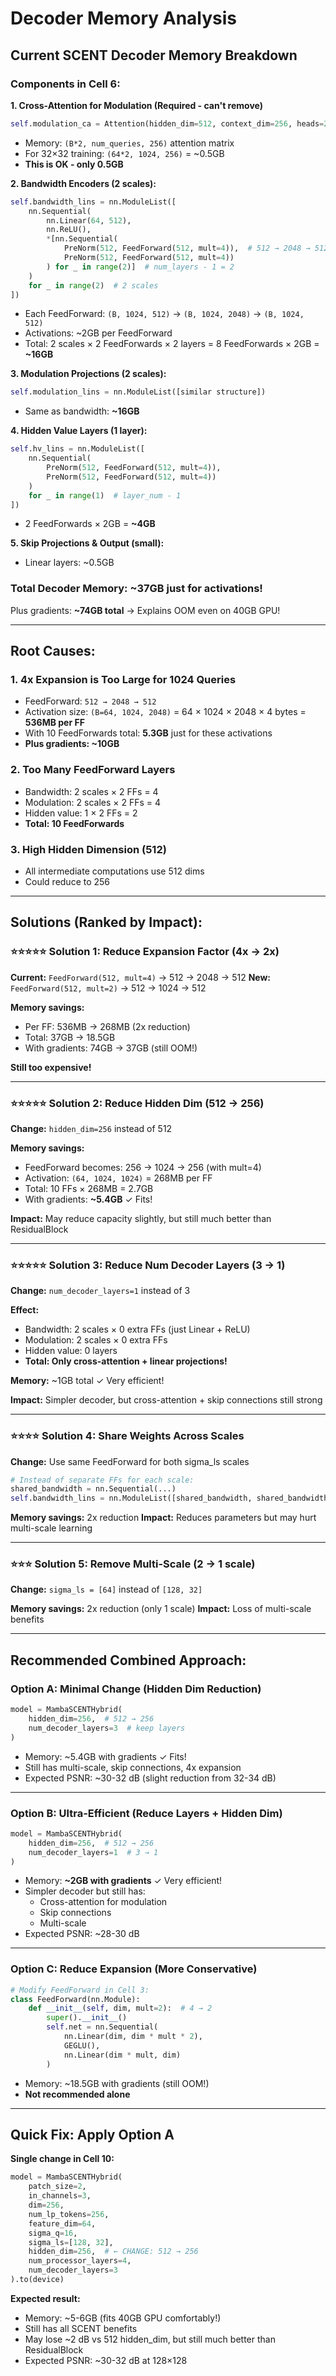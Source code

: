 # Decoder Memory Analysis

## Current SCENT Decoder Memory Breakdown

### Components in Cell 6:

**1. Cross-Attention for Modulation (Required - can't remove)**
```python
self.modulation_ca = Attention(hidden_dim=512, context_dim=256, heads=2)
```
- Memory: `(B*2, num_queries, 256)` attention matrix
- For 32×32 training: `(64*2, 1024, 256)` = ~0.5GB
- **This is OK - only 0.5GB**

**2. Bandwidth Encoders (2 scales):**
```python
self.bandwidth_lins = nn.ModuleList([
    nn.Sequential(
        nn.Linear(64, 512),
        nn.ReLU(),
        *[nn.Sequential(
            PreNorm(512, FeedForward(512, mult=4)),  # 512 → 2048 → 512
            PreNorm(512, FeedForward(512, mult=4))
        ) for _ in range(2)]  # num_layers - 1 = 2
    )
    for _ in range(2)  # 2 scales
])
```
- Each FeedForward: `(B, 1024, 512)` → `(B, 1024, 2048)` → `(B, 1024, 512)`
- Activations: ~2GB per FeedForward
- Total: 2 scales × 2 FeedForwards × 2 layers = 8 FeedForwards × 2GB = **~16GB**

**3. Modulation Projections (2 scales):**
```python
self.modulation_lins = nn.ModuleList([similar structure])
```
- Same as bandwidth: **~16GB**

**4. Hidden Value Layers (1 layer):**
```python
self.hv_lins = nn.ModuleList([
    nn.Sequential(
        PreNorm(512, FeedForward(512, mult=4)),
        PreNorm(512, FeedForward(512, mult=4))
    )
    for _ in range(1)  # layer_num - 1
])
```
- 2 FeedForwards × 2GB = **~4GB**

**5. Skip Projections & Output (small):**
- Linear layers: ~0.5GB

### **Total Decoder Memory: ~37GB just for activations!**

Plus gradients: **~74GB total** → Explains OOM even on 40GB GPU!

---

## Root Causes:

### 1. **4x Expansion is Too Large for 1024 Queries**
- FeedForward: `512 → 2048 → 512`
- Activation size: `(B=64, 1024, 2048)` = 64 × 1024 × 2048 × 4 bytes = **536MB per FF**
- With 10 FeedForwards total: **5.3GB** just for these activations
- **Plus gradients: ~10GB**

### 2. **Too Many FeedForward Layers**
- Bandwidth: 2 scales × 2 FFs = 4
- Modulation: 2 scales × 2 FFs = 4
- Hidden value: 1 × 2 FFs = 2
- **Total: 10 FeedForwards**

### 3. **High Hidden Dimension (512)**
- All intermediate computations use 512 dims
- Could reduce to 256

---

## Solutions (Ranked by Impact):

### ⭐⭐⭐⭐⭐ Solution 1: Reduce Expansion Factor (4x → 2x)
**Current:** `FeedForward(512, mult=4)` → 512 → 2048 → 512
**New:** `FeedForward(512, mult=2)` → 512 → 1024 → 512

**Memory savings:**
- Per FF: 536MB → 268MB (2x reduction)
- Total: 37GB → 18.5GB
- With gradients: 74GB → 37GB (still OOM!)

**Still too expensive!**

---

### ⭐⭐⭐⭐⭐ Solution 2: Reduce Hidden Dim (512 → 256)
**Change:** `hidden_dim=256` instead of 512

**Memory savings:**
- FeedForward becomes: 256 → 1024 → 256 (with mult=4)
- Activation: `(64, 1024, 1024)` = 268MB per FF
- Total: 10 FFs × 268MB = 2.7GB
- With gradients: **~5.4GB** ✓ Fits!

**Impact:** May reduce capacity slightly, but still much better than ResidualBlock

---

### ⭐⭐⭐⭐⭐ Solution 3: Reduce Num Decoder Layers (3 → 1)
**Change:** `num_decoder_layers=1` instead of 3

**Effect:**
- Bandwidth: 2 scales × 0 extra FFs (just Linear + ReLU)
- Modulation: 2 scales × 0 extra FFs
- Hidden value: 0 layers
- **Total: Only cross-attention + linear projections!**

**Memory:** ~1GB total ✓ Very efficient!

**Impact:** Simpler decoder, but cross-attention + skip connections still strong

---

### ⭐⭐⭐⭐ Solution 4: Share Weights Across Scales
**Change:** Use same FeedForward for both sigma_ls scales

```python
# Instead of separate FFs for each scale:
shared_bandwidth = nn.Sequential(...)
self.bandwidth_lins = nn.ModuleList([shared_bandwidth, shared_bandwidth])
```

**Memory savings:** 2x reduction
**Impact:** Reduces parameters but may hurt multi-scale learning

---

### ⭐⭐⭐ Solution 5: Remove Multi-Scale (2 → 1 scale)
**Change:** `sigma_ls = [64]` instead of `[128, 32]`

**Memory savings:** 2x reduction (only 1 scale)
**Impact:** Loss of multi-scale benefits

---

## Recommended Combined Approach:

### **Option A: Minimal Change (Hidden Dim Reduction)**
```python
model = MambaSCENTHybrid(
    hidden_dim=256,  # 512 → 256
    num_decoder_layers=3  # keep layers
)
```
- Memory: ~5.4GB with gradients ✓ Fits!
- Still has multi-scale, skip connections, 4x expansion
- Expected PSNR: ~30-32 dB (slight reduction from 32-34 dB)

---

### **Option B: Ultra-Efficient (Reduce Layers + Hidden Dim)**
```python
model = MambaSCENTHybrid(
    hidden_dim=256,  # 512 → 256
    num_decoder_layers=1  # 3 → 1
)
```
- Memory: **~2GB with gradients** ✓ Very efficient!
- Simpler decoder but still has:
  - Cross-attention for modulation
  - Skip connections
  - Multi-scale
- Expected PSNR: ~28-30 dB

---

### **Option C: Reduce Expansion (More Conservative)**
```python
# Modify FeedForward in Cell 3:
class FeedForward(nn.Module):
    def __init__(self, dim, mult=2):  # 4 → 2
        super().__init__()
        self.net = nn.Sequential(
            nn.Linear(dim, dim * mult * 2),
            GEGLU(),
            nn.Linear(dim * mult, dim)
        )
```
- Memory: ~18.5GB with gradients (still OOM!)
- **Not recommended alone**

---

## Quick Fix: Apply Option A

**Single change in Cell 10:**
```python
model = MambaSCENTHybrid(
    patch_size=2,
    in_channels=3,
    dim=256,
    num_lp_tokens=256,
    feature_dim=64,
    sigma_q=16,
    sigma_ls=[128, 32],
    hidden_dim=256,  # ← CHANGE: 512 → 256
    num_processor_layers=4,
    num_decoder_layers=3
).to(device)
```

**Expected result:**
- Memory: ~5-6GB (fits 40GB GPU comfortably!)
- Still has all SCENT benefits
- May lose ~2 dB vs 512 hidden_dim, but still much better than ResidualBlock
- Expected PSNR: ~30-32 dB at 128×128
